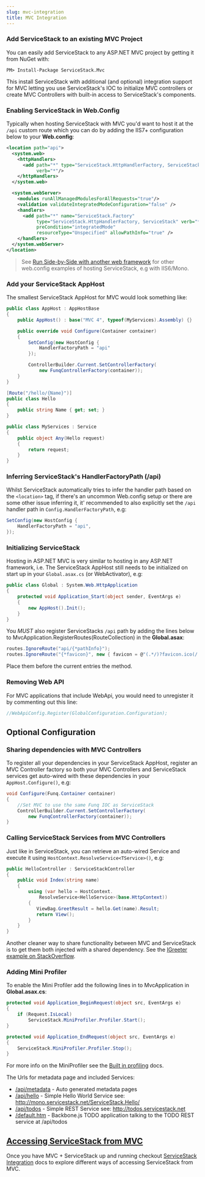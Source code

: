 ```yaml
---
slug: mvc-integration
title: MVC Integration
---
```


### Add ServiceStack to an existing MVC Project

You can easily add ServiceStack to any ASP.NET MVC project by getting it from NuGet with:

```
PM> Install-Package ServiceStack.Mvc
```

This install ServiceStack with additional (and optional) integration support for MVC letting you use ServiceStack's IOC to initialize MVC controllers or create MVC Controllers with built-in access to ServiceStack's components.

### Enabling ServiceStack in Web.Config

Typically when hosting ServiceStack with MVC you'd want to host it at the `/api` custom route which you can do by adding the IIS7+ configuration below to your **Web.config**:

```xml
<location path="api">
  <system.web>
    <httpHandlers>
      <add path="*" type="ServiceStack.HttpHandlerFactory, ServiceStack" 
           verb="*"/>
    </httpHandlers>
  </system.web>

  <system.webServer>
    <modules runAllManagedModulesForAllRequests="true"/>
    <validation validateIntegratedModeConfiguration="false" />
    <handlers>
      <add path="*" name="ServiceStack.Factory" 
           type="ServiceStack.HttpHandlerFactory, ServiceStack" verb="*" 
           preCondition="integratedMode" 
           resourceType="Unspecified" allowPathInfo="true" />
    </handlers>
  </system.webServer>
</location>
```

> See [Run Side-by-Side with another web framework](/servicestack-side-by-side-with-another-web-framework) for other web.config examples of hosting ServiceStack, e.g with IIS6/Mono.

### Add your ServiceStack AppHost

The smallest ServiceStack AppHost for MVC would look something like:

```csharp
public class AppHost : AppHostBase
{
    public AppHost() : base("MVC 4", typeof(MyServices).Assembly) {}

    public override void Configure(Container container)
    {            
        SetConfig(new HostConfig { 
            HandlerFactoryPath = "api" 
        });

        ControllerBuilder.Current.SetControllerFactory(
            new FunqControllerFactory(container));
    }
}

[Route("/hello/{Name}")]
public class Hello
{
    public string Name { get; set; }
}

public class MyServices : Service
{
    public object Any(Hello request)
    {
        return request;
    }
}
```

### Inferring ServiceStack's HandlerFactoryPath (/api)

Whilst ServiceStack automatically tries to infer the handler path based on the `<location>` tag, if there's an uncommon Web.config setup or there are some other issue inferring it, it' recommended to also explicitly set the `/api` handler path in `Config.HandlerFactoryPath`, e.g:

```csharp
SetConfig(new HostConfig { 
    HandlerFactoryPath = "api",
});
```

### Initializing ServiceStack

Hosting in ASP.NET MVC is very similar to hosting in any ASP.NET framework, i.e. The ServiceStack AppHost still needs to be initialized on start up in your `Global.asax.cs` (or WebActivator), e.g:

```csharp
public class Global : System.Web.HttpApplication
{
    protected void Application_Start(object sender, EventArgs e)
    {
        new AppHost().Init();
    }
}
```

You *MUST* also register ServiceStacks `/api` path by adding the lines below to MvcApplication.RegisterRoutes(RouteCollection) in the **Global.asax**:

```csharp
routes.IgnoreRoute("api/{*pathInfo}"); 
routes.IgnoreRoute("{*favicon}", new { favicon = @"(.*/)?favicon.ico(/.*)?" }); 
```

Place them before the current entries the method.

### Removing Web API

For MVC applications that include WebApi, you would need to unregister it by commenting out this line:

```csharp
//WebApiConfig.Register(GlobalConfiguration.Configuration);
```

## Optional Configuration

### Sharing dependencies with MVC Controllers

To register all your dependencies in your ServiceStack AppHost, register an MVC Controller factory so both your MVC Controllers and ServiceStack services get auto-wired with these dependencies in your `AppHost.Configure()`, e.g:

```csharp
void Configure(Funq.Container container) 
{
    //Set MVC to use the same Funq IOC as ServiceStack
    ControllerBuilder.Current.SetControllerFactory(
        new FunqControllerFactory(container));
}
```

### Calling ServiceStack Services from MVC Controllers

Just like in ServiceStack, you can retrieve an auto-wired Service and execute it using `HostContext.ResolveService<TService>()`, e.g:

```csharp
public HelloController : ServiceStackController 
{
    public void Index(string name) 
    {
        using (var hello = HostContext.
            ResolveService<HelloService>(base.HttpContext))
        {
           ViewBag.GreetResult = hello.Get(name).Result;
           return View();
        }
    }        
}
```

Another cleaner way to share functionality between MVC and ServiceStack is to get them both injected with a shared dependency. See the [IGreeter example on StackOverflow](http://stackoverflow.com/a/10572977).

### Adding Mini Profiler

To enable the Mini Profiler add the following lines in to MvcApplication in **Global.asax.cs**:

```csharp
protected void Application_BeginRequest(object src, EventArgs e)
{
    if (Request.IsLocal)
        ServiceStack.MiniProfiler.Profiler.Start();
}

protected void Application_EndRequest(object src, EventArgs e)
{
    ServiceStack.MiniProfiler.Profiler.Stop();
}
```

For more info on the MiniProfiler see the [Built in profiling](/built-in-profiling) docs.

The Urls for metadata page and included Services:

  * [/api/metadata](http://bootstrapapi.servicestack.net/api/metadata) - Auto generated metadata pages
  * [/api/hello](http://bootstrapapi.servicestack.net/api/hello/World) - Simple Hello World Service see: http://mono.servicestack.net/ServiceStack.Hello/
  * [/api/todos](http://bootstrapapi.servicestack.net/api/todos) - Simple REST Service see: http://todos.servicestack.net
  * [/default.htm](http://todos.servicestack.net/) - Backbone.js TODO application talking to the TODO REST service at /api/todos

## [Accessing ServiceStack from MVC](/servicestack-integration)

Once you have MVC + ServiceStack up and running checkout [ServiceStack Integration](/servicestack-integration) docs to explore different ways of accessing ServiceStack from MVC.

  [1]: https://github.com/ServiceStack/ServiceStack/blob/master/NuGet/ServiceStack.Host.Mvc/content/README.txt
  [2]: https://nuget.org/packages/ServiceStack.Host.Mvc/
  [3]: https://github.com/ServiceStack/ServiceStack/blob/master/NuGet/ServiceStack.Host.Mvc/content/README.txt#L10
  [4]: http://tech.pro/tutorial/1148/your-first-rest-service-with-servicestack
  [5]: https://github.com/ServiceStack/ServiceStack/wiki
  [6]: http://aspnetwebstack.codeplex.com/workitem/935